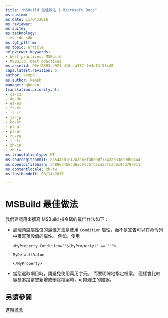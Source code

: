 ```yaml
---
title: "MSBuild 最佳做法 | Microsoft Docs"
ms.custom: 
ms.date: 11/04/2016
ms.reviewer: 
ms.suite: 
ms.technology:
- vs-ide-sdk
ms.tgt_pltfrm: 
ms.topic: article
helpviewer_keywords:
- best practices, MSBuild
- MSBuild, best practices
ms.assetid: 90ef8693-e921-410a-a377-fe4d13f58c48
caps.latest.revision: 5
author: kempb
ms.author: kempb
manager: ghogen
translation.priority.ht:
- cs-cz
- de-de
- es-es
- fr-fr
- it-it
- ja-jp
- ko-kr
- pl-pl
- pt-br
- ru-ru
- tr-tr
- zh-cn
- zh-tw
ms.translationtype: HT
ms.sourcegitcommit: 8a544bd1e1242bb6fabe00f7842ac33ed9d9d444
ms.openlocfilehash: a48867456cd6ac60c5fc6ca53fcadbc4ad787711
ms.contentlocale: zh-tw
ms.lasthandoff: 08/14/2017

---
```

# <a name="msbuild-best-practices"></a>MSBuild 最佳做法
我們建議用來撰寫 MSBuild 指令碼的最佳作法如下：  
  
-   處理預設屬性值的最佳方法是使用 `Condition` 屬性，而不是宣告可以在命令列中覆寫預設值的屬性。 例如，使用  
  
     `<MyProperty Condition="'$(MyProperty)' == ''">`  
  
     `MyDefaultValue`  
  
     `</MyProperty>`  
  
-   當您選取項目時，請避免使用萬用字元， 而要明確地指定檔案。 這樣會比較容易追蹤當您新增或刪除檔案時，可能發生的錯誤。  
  
## <a name="see-also"></a>另請參閱  
 [進階概念](../msbuild/msbuild-advanced-concepts.md)

